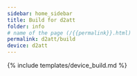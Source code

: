 ```yaml
---
sidebar: home_sidebar
title: Build for d2att
folder: info
# name of the page (/{{permalink}}.html)
permalink: d2att/build
device: d2att
---
```

{% include templates/device_build.md %}
